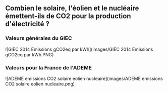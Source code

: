 ## Combien le solaire, l'éolien et le nucléaire émettent-ils de CO2 pour la production d'électricité ?

### Valeurs générales du GIEC

![GIEC 2014 Emissions gCO2eq par kWh](images/GIEC 2014 Emissions gCO2eq par kWh.PNG)

### Valeurs pour la France de l'ADEME

![ADEME emissions CO2 solaire eolien nucleaire](images/ADEME emissions CO2 solaire eolien nucleaire.png)

